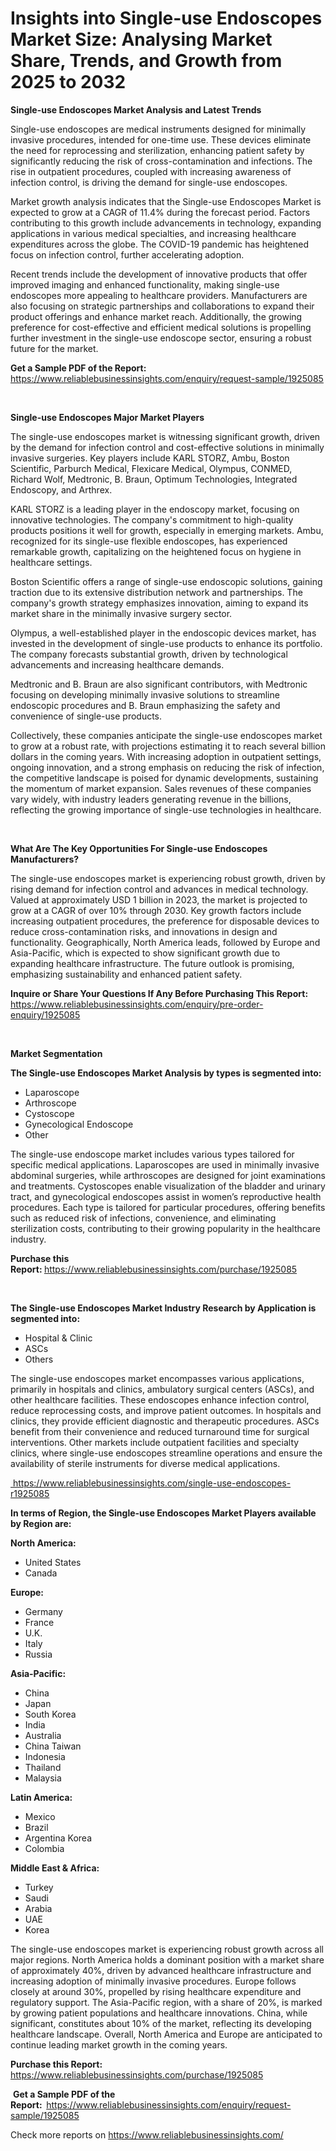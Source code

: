 <p><h1>Insights into Single-use Endoscopes Market Size: Analysing Market Share, Trends, and Growth from 2025 to 2032</h1></p><p><strong>Single-use Endoscopes Market Analysis and Latest Trends</strong></p>
<p><p>Single-use endoscopes are medical instruments designed for minimally invasive procedures, intended for one-time use. These devices eliminate the need for reprocessing and sterilization, enhancing patient safety by significantly reducing the risk of cross-contamination and infections. The rise in outpatient procedures, coupled with increasing awareness of infection control, is driving the demand for single-use endoscopes.</p><p>Market growth analysis indicates that the Single-use Endoscopes Market is expected to grow at a CAGR of 11.4% during the forecast period. Factors contributing to this growth include advancements in technology, expanding applications in various medical specialties, and increasing healthcare expenditures across the globe. The COVID-19 pandemic has heightened focus on infection control, further accelerating adoption.</p><p>Recent trends include the development of innovative products that offer improved imaging and enhanced functionality, making single-use endoscopes more appealing to healthcare providers. Manufacturers are also focusing on strategic partnerships and collaborations to expand their product offerings and enhance market reach. Additionally, the growing preference for cost-effective and efficient medical solutions is propelling further investment in the single-use endoscope sector, ensuring a robust future for the market.</p></p>
<p><strong>Get a Sample PDF of the Report:&nbsp;</strong> <a href="https://www.reliablebusinessinsights.com/enquiry/request-sample/1925085?utm_campaign=3030&utm_medium=2&utm_source=Github&utm_content=ia&utm_term=28032025&utm_id=single-use-endoscopes">https://www.reliablebusinessinsights.com/enquiry/request-sample/1925085</a></p>
<p>&nbsp;</p>
<p><strong>Single-use Endoscopes Major Market Players</strong></p>
<p><p>The single-use endoscopes market is witnessing significant growth, driven by the demand for infection control and cost-effective solutions in minimally invasive surgeries. Key players include KARL STORZ, Ambu, Boston Scientific, Parburch Medical, Flexicare Medical, Olympus, CONMED, Richard Wolf, Medtronic, B. Braun, Optimum Technologies, Integrated Endoscopy, and Arthrex. </p><p>KARL STORZ is a leading player in the endoscopy market, focusing on innovative technologies. The company's commitment to high-quality products positions it well for growth, especially in emerging markets. Ambu, recognized for its single-use flexible endoscopes, has experienced remarkable growth, capitalizing on the heightened focus on hygiene in healthcare settings.</p><p>Boston Scientific offers a range of single-use endoscopic solutions, gaining traction due to its extensive distribution network and partnerships. The company's growth strategy emphasizes innovation, aiming to expand its market share in the minimally invasive surgery sector.</p><p>Olympus, a well-established player in the endoscopic devices market, has invested in the development of single-use products to enhance its portfolio. The company forecasts substantial growth, driven by technological advancements and increasing healthcare demands.</p><p>Medtronic and B. Braun are also significant contributors, with Medtronic focusing on developing minimally invasive solutions to streamline endoscopic procedures and B. Braun emphasizing the safety and convenience of single-use products.</p><p>Collectively, these companies anticipate the single-use endoscopes market to grow at a robust rate, with projections estimating it to reach several billion dollars in the coming years. With increasing adoption in outpatient settings, ongoing innovation, and a strong emphasis on reducing the risk of infection, the competitive landscape is poised for dynamic developments, sustaining the momentum of market expansion. Sales revenues of these companies vary widely, with industry leaders generating revenue in the billions, reflecting the growing importance of single-use technologies in healthcare.</p></p>
<p>&nbsp;</p>
<p><strong>What Are The Key Opportunities For Single-use Endoscopes Manufacturers?</strong></p>
<p><p>The single-use endoscopes market is experiencing robust growth, driven by rising demand for infection control and advances in medical technology. Valued at approximately USD 1 billion in 2023, the market is projected to grow at a CAGR of over 10% through 2030. Key growth factors include increasing outpatient procedures, the preference for disposable devices to reduce cross-contamination risks, and innovations in design and functionality. Geographically, North America leads, followed by Europe and Asia-Pacific, which is expected to show significant growth due to expanding healthcare infrastructure. The future outlook is promising, emphasizing sustainability and enhanced patient safety.</p></p>
<p><strong>Inquire or Share Your Questions If Any Before Purchasing This Report:</strong> <a href="https://www.reliablebusinessinsights.com/enquiry/pre-order-enquiry/1925085?utm_campaign=3030&utm_medium=2&utm_source=Github&utm_content=ia&utm_term=28032025&utm_id=single-use-endoscopes">https://www.reliablebusinessinsights.com/enquiry/pre-order-enquiry/1925085</a></p>
<p>&nbsp;</p>
<p><strong>Market Segmentation</strong></p>
<p><strong>The Single-use Endoscopes Market Analysis by types is segmented into:</strong></p>
<p><ul><li>Laparoscope</li><li>Arthroscope</li><li>Cystoscope</li><li>Gynecological Endoscope</li><li>Other</li></ul></p>
<p><p>The single-use endoscope market includes various types tailored for specific medical applications. Laparoscopes are used in minimally invasive abdominal surgeries, while arthroscopes are designed for joint examinations and treatments. Cystoscopes enable visualization of the bladder and urinary tract, and gynecological endoscopes assist in women’s reproductive health procedures. Each type is tailored for particular procedures, offering benefits such as reduced risk of infections, convenience, and eliminating sterilization costs, contributing to their growing popularity in the healthcare industry.</p></p>
<p><strong>Purchase this Report:&nbsp;</strong><a href="https://www.reliablebusinessinsights.com/purchase/1925085?utm_campaign=3030&utm_medium=2&utm_source=Github&utm_content=ia&utm_term=28032025&utm_id=single-use-endoscopes">https://www.reliablebusinessinsights.com/purchase/1925085</a></p>
<p>&nbsp;</p>
<p><strong>The Single-use Endoscopes Market Industry Research by Application is segmented into:</strong></p>
<p><ul><li>Hospital & Clinic</li><li>ASCs</li><li>Others</li></ul></p>
<p><p>The single-use endoscopes market encompasses various applications, primarily in hospitals and clinics, ambulatory surgical centers (ASCs), and other healthcare facilities. These endoscopes enhance infection control, reduce reprocessing costs, and improve patient outcomes. In hospitals and clinics, they provide efficient diagnostic and therapeutic procedures. ASCs benefit from their convenience and reduced turnaround time for surgical interventions. Other markets include outpatient facilities and specialty clinics, where single-use endoscopes streamline operations and ensure the availability of sterile instruments for diverse medical applications.</p></p>
<p><a href="https://www.reliablebusinessinsights.com/single-use-endoscopes-r1925085?utm_campaign=3030&utm_medium=2&utm_source=Github&utm_content=ia&utm_term=28032025&utm_id=single-use-endoscopes">&nbsp;https://www.reliablebusinessinsights.com/single-use-endoscopes-r1925085</a></p>
<p><strong>In terms of Region, the Single-use Endoscopes Market Players available by Region are:</strong></p>
<p>
    <p> <strong> North America: </strong>
        <ul>
            <li>United States</li>
            <li>Canada</li>
        </ul>
        </p> 
    <p> <strong> Europe: </strong>
        <ul>
            <li>Germany</li>
            <li>France</li>
            <li>U.K.</li>
            <li>Italy</li>
            <li>Russia</li>
        </ul>
        </p> 
    <p> <strong> Asia-Pacific: </strong>
        <ul>
            <li>China</li>
            <li>Japan</li>
            <li>South Korea</li>
            <li>India</li>
            <li>Australia</li>
            <li>China Taiwan</li>
            <li>Indonesia</li>
            <li>Thailand</li>
            <li>Malaysia</li>
        </ul>
        </p> 
    <p> <strong> Latin America: </strong>
        <ul>
            <li>Mexico</li>
            <li>Brazil</li>
            <li>Argentina Korea</li>
            <li>Colombia</li>
        </ul>
        </p> 
    <p> <strong> Middle East & Africa: </strong>
        <ul>
            <li>Turkey</li>
            <li>Saudi</li>
            <li>Arabia</li>
            <li>UAE</li>
            <li>Korea</li>
        </ul>
    </p>
    </p>
<p><p>The single-use endoscopes market is experiencing robust growth across all major regions. North America holds a dominant position with a market share of approximately 40%, driven by advanced healthcare infrastructure and increasing adoption of minimally invasive procedures. Europe follows closely at around 30%, propelled by rising healthcare expenditure and regulatory support. The Asia-Pacific region, with a share of 20%, is marked by growing patient populations and healthcare innovations. China, while significant, constitutes about 10% of the market, reflecting its developing healthcare landscape. Overall, North America and Europe are anticipated to continue leading market growth in the coming years.</p></p>
<p><strong>Purchase this Report: </strong><a href="https://www.reliablebusinessinsights.com/purchase/1925085?utm_campaign=3030&utm_medium=2&utm_source=Github&utm_content=ia&utm_term=28032025&utm_id=single-use-endoscopes">https://www.reliablebusinessinsights.com/purchase/1925085</a></p>
<p>&nbsp;<strong>Get a Sample PDF of the Report:&nbsp;&nbsp;</strong><a href="https://www.reliablebusinessinsights.com/enquiry/request-sample/1925085?utm_campaign=3030&utm_medium=2&utm_source=Github&utm_content=ia&utm_term=28032025&utm_id=single-use-endoscopes">https://www.reliablebusinessinsights.com/enquiry/request-sample/1925085</a></p>
<p><strong></strong></p>
<p>Check more reports on <a href="https://www.reliablebusinessinsights.com/?utm_campaign=3030&utm_medium=2&utm_source=Github&utm_content=ia&utm_term=28032025&utm_id=single-use-endoscopes">https://www.reliablebusinessinsights.com/</a></p>